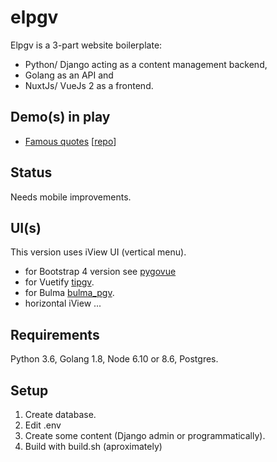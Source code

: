 # elpgv

Elpgv is a 3-part website boilerplate:
 
* Python/ Django acting as a content management backend,
* Golang as an API and
* NuxtJs/ VueJs 2 as a frontend.

## Demo(s) in play

* [Famous quotes](http://quotes.talaikis.com/) [[repo](https://github.com/xenu256/quotes)]

## Status

Needs mobile improvements.

## UI(s)

This version uses iView UI (vertical menu).

* for Bootstrap 4 version see [pygovue](https://github.com/xenu256/pygovue)
* for Vuetify [tipgv](https://github.com/xenu256/tipgv).
* for Bulma [bulma_pgv](https://github.com/xenu256/bulma_pgv).
* horizontal iView ...

## Requirements

Python 3.6, Golang 1.8, Node 6.10 or 8.6, Postgres.

## Setup

1. Create database.
2. Edit .env
3. Create some content (Django admin or programmatically).
3. Build with build.sh (aproximately)

